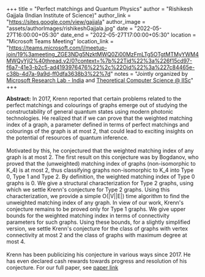 +++
title = "Perfect matchings and Quantum Physics"
author = "Rishikesh Gajjala (Indian Institute of Science)"
author_link = "https://sites.google.com/view/gajjala"
author_image = "assets/authorImages/rishikeshGajjala.jpg"
date = "2022-05-27T16:00:00+05:30"
date_end = "2022-05-27T17:00:00+05:30"
location = "Microsoft Teams Meeting"
location_link = "https://teams.microsoft.com/l/meetup-join/19%3ameeting_ZGE3NDg5NzktMWQ0Zi00MzFmLTg5OTgtMTMyYWM4MWQyYjI2%40thread.v2/0?context=%7b%22Tid%22%3a%226f15cd97-f6a7-41e3-b2c5-ad4193976476%22%2c%22Oid%22%3a%227c84465e-c38b-4d7a-9a9d-ff0dfa3638b3%22%7d"
notes = "Jointly organized by <a href = "https://www.microsoft.com/en-us/research/lab/microsoft-research-india/" target= "_blank">Microsoft Research Lab - India</a> and <a href='https://www.csa.iisc.ac.in/theoretical-computer-science/' target= "_blank">Theoretical Computer Science @ IISc</a>"
+++

<b>Abstract:</b>
In 2017, Krenn reported that certain problems related to the perfect matchings and colourings of graphs emerge out of
studying the constructability of general quantum states using modern photonic technologies. He realized that if we can
prove that the weighted matching index of a graph, a parameter defined in terms of perfect matchings and colourings of
the graph is at most 2, that could lead to exciting insights on the potential of resources of quantum inference.
<br><br>
Motivated by this, he conjectured that the weighted matching index of any graph is at most 2. The first result on this
conjecture was by Bogdanov, who proved that the (unweighted) matching index of graphs (non-isomorphic to K_4) is at
most 2, thus classifying graphs non-isomorphic to K_4 into Type 0, Type 1 and Type 2. By definition, the weighted
matching index of Type 0 graphs is 0. We give a structural characterization for Type 2 graphs, using which we settle
Krenn's conjecture for Type 2 graphs. Using this characterization, we provide a simple O(|V||E|) time algorithm
to find the unweighted matching index of any graph. In view of our work, Krenn's conjecture remains to be proved
only for Type 1 graphs. We give upper bounds for the weighted matching index in terms of connectivity parameters
for such graphs. Using these bounds, for a slightly simplified version, we settle Krenn's conjecture for the class
of graphs with vertex connectivity at most 2 and the class of graphs with maximum degree at most 4.
<br><br>
Krenn has been publicizing his conjecture in various ways since 2017. He has even declared cash rewards towards
progress and resolution of his conjecture. For our full paper, see
<a href='https://arxiv.org/abs/2202.05562'>paper link</a>
